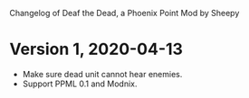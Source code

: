 Changelog of Deaf the Dead, a Phoenix Point Mod by Sheepy

# Version 1, 2020-04-13

* Make sure dead unit cannot hear enemies.
* Support PPML 0.1 and Modnix.